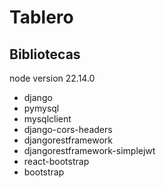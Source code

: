 # Tablero

## Bibliotecas

node version 22.14.0

-   django
-   pymysql
-   mysqlclient
-   django-cors-headers
-   djangorestframework
-   djangorestframework-simplejwt
-   react-bootstrap
-   bootstrap
